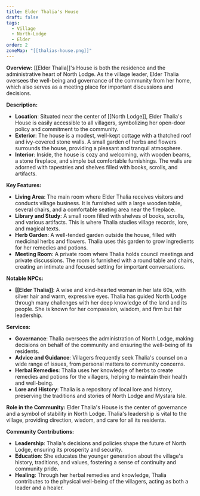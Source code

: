 ```yaml
---
title: Elder Thalia's House
draft: false
tags:
  - Village
  - North-Lodge
  - Elder
order: 2
zoneMap: "[[thalias-house.png]]"
---
```

**Overview:** [[Elder Thalia]]'s House is both the residence and the administrative heart of North Lodge. As the village leader, Elder Thalia oversees the well-being and governance of the community from her home, which also serves as a meeting place for important discussions and decisions.

**Description:**

- **Location**: Situated near the center of [[North Lodge]], Elder Thalia's House is easily accessible to all villagers, symbolizing her open-door policy and commitment to the community.
- **Exterior**: The house is a modest, well-kept cottage with a thatched roof and ivy-covered stone walls. A small garden of herbs and flowers surrounds the house, providing a pleasant and tranquil atmosphere.
- **Interior**: Inside, the house is cozy and welcoming, with wooden beams, a stone fireplace, and simple but comfortable furnishings. The walls are adorned with tapestries and shelves filled with books, scrolls, and artifacts.

**Key Features:**

- **Living Area**: The main room where Elder Thalia receives visitors and conducts village business. It is furnished with a large wooden table, several chairs, and a comfortable seating area near the fireplace.
- **Library and Study**: A small room filled with shelves of books, scrolls, and various artifacts. This is where Thalia studies village records, lore, and magical texts.
- **Herb Garden**: A well-tended garden outside the house, filled with medicinal herbs and flowers. Thalia uses this garden to grow ingredients for her remedies and potions.
- **Meeting Room**: A private room where Thalia holds council meetings and private discussions. The room is furnished with a round table and chairs, creating an intimate and focused setting for important conversations.

**Notable NPCs:**

- **[[Elder Thalia]]**: A wise and kind-hearted woman in her late 60s, with silver hair and warm, expressive eyes. Thalia has guided North Lodge through many challenges with her deep knowledge of the land and its people. She is known for her compassion, wisdom, and firm but fair leadership.

**Services:**

- **Governance**: Thalia oversees the administration of North Lodge, making decisions on behalf of the community and ensuring the well-being of its residents.
- **Advice and Guidance**: Villagers frequently seek Thalia's counsel on a wide range of issues, from personal matters to community concerns.
- **Herbal Remedies**: Thalia uses her knowledge of herbs to create remedies and potions for the villagers, helping to maintain their health and well-being.
- **Lore and History**: Thalia is a repository of local lore and history, preserving the traditions and stories of North Lodge and Mystara Isle.

**Role in the Community:** Elder Thalia's House is the center of governance and a symbol of stability in North Lodge. Thalia's leadership is vital to the village, providing direction, wisdom, and care for all its residents.

**Community Contributions:**

- **Leadership**: Thalia's decisions and policies shape the future of North Lodge, ensuring its prosperity and security.
- **Education**: She educates the younger generation about the village's history, traditions, and values, fostering a sense of continuity and community pride.
- **Healing**: Through her herbal remedies and knowledge, Thalia contributes to the physical well-being of the villagers, acting as both a leader and a healer.